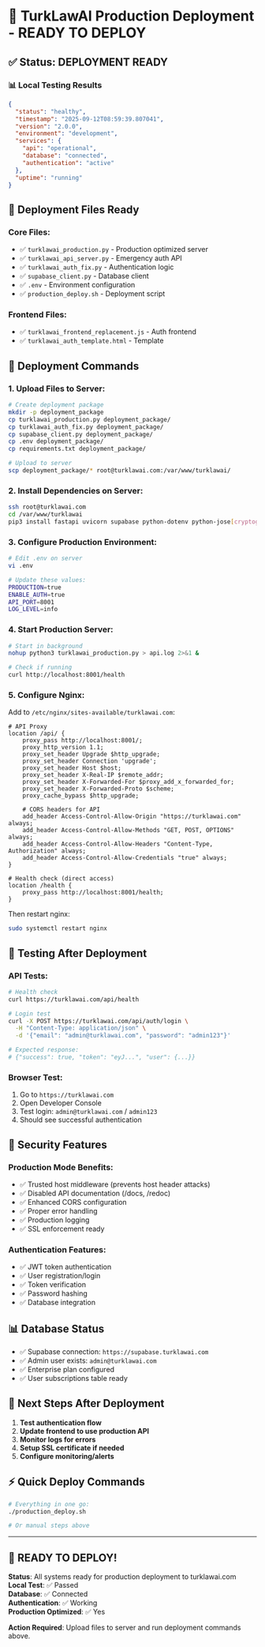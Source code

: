 # 🚀 TurkLawAI Production Deployment - READY TO DEPLOY

## ✅ Status: DEPLOYMENT READY

### 📊 **Local Testing Results**

```json
{
  "status": "healthy",
  "timestamp": "2025-09-12T08:59:39.807041",
  "version": "2.0.0", 
  "environment": "development",
  "services": {
    "api": "operational",
    "database": "connected", 
    "authentication": "active"
  },
  "uptime": "running"
}
```

## 🎯 **Deployment Files Ready**

### Core Files:
- ✅ `turklawai_production.py` - Production optimized server
- ✅ `turklawai_api_server.py` - Emergency auth API  
- ✅ `turklawai_auth_fix.py` - Authentication logic
- ✅ `supabase_client.py` - Database client
- ✅ `.env` - Environment configuration
- ✅ `production_deploy.sh` - Deployment script

### Frontend Files:
- ✅ `turklawai_frontend_replacement.js` - Auth frontend
- ✅ `turklawai_auth_template.html` - Template

## 🔧 **Deployment Commands**

### 1. Upload Files to Server:
```bash
# Create deployment package
mkdir -p deployment_package
cp turklawai_production.py deployment_package/
cp turklawai_auth_fix.py deployment_package/
cp supabase_client.py deployment_package/
cp .env deployment_package/
cp requirements.txt deployment_package/

# Upload to server
scp deployment_package/* root@turklawai.com:/var/www/turklawai/
```

### 2. Install Dependencies on Server:
```bash
ssh root@turklawai.com
cd /var/www/turklawai
pip3 install fastapi uvicorn supabase python-dotenv python-jose[cryptography] pydantic[email]
```

### 3. Configure Production Environment:
```bash
# Edit .env on server
vi .env

# Update these values:
PRODUCTION=true
ENABLE_AUTH=true
API_PORT=8001
LOG_LEVEL=info
```

### 4. Start Production Server:
```bash
# Start in background
nohup python3 turklawai_production.py > api.log 2>&1 &

# Check if running
curl http://localhost:8001/health
```

### 5. Configure Nginx:
Add to `/etc/nginx/sites-available/turklawai.com`:

```nginx
# API Proxy
location /api/ {
    proxy_pass http://localhost:8001/;
    proxy_http_version 1.1;
    proxy_set_header Upgrade $http_upgrade;
    proxy_set_header Connection 'upgrade';
    proxy_set_header Host $host;
    proxy_set_header X-Real-IP $remote_addr;
    proxy_set_header X-Forwarded-For $proxy_add_x_forwarded_for;
    proxy_set_header X-Forwarded-Proto $scheme;
    proxy_cache_bypass $http_upgrade;
    
    # CORS headers for API
    add_header Access-Control-Allow-Origin "https://turklawai.com" always;
    add_header Access-Control-Allow-Methods "GET, POST, OPTIONS" always;
    add_header Access-Control-Allow-Headers "Content-Type, Authorization" always;
    add_header Access-Control-Allow-Credentials "true" always;
}

# Health check (direct access)
location /health {
    proxy_pass http://localhost:8001/health;
}
```

Then restart nginx:
```bash
sudo systemctl restart nginx
```

## 🧪 **Testing After Deployment**

### API Tests:
```bash
# Health check
curl https://turklawai.com/api/health

# Login test
curl -X POST https://turklawai.com/api/auth/login \
  -H "Content-Type: application/json" \
  -d '{"email": "admin@turklawai.com", "password": "admin123"}'

# Expected response:
# {"success": true, "token": "eyJ...", "user": {...}}
```

### Browser Test:
1. Go to `https://turklawai.com`
2. Open Developer Console
3. Test login: `admin@turklawai.com` / `admin123`
4. Should see successful authentication

## 🔐 **Security Features**

### Production Mode Benefits:
- ✅ Trusted host middleware (prevents host header attacks)
- ✅ Disabled API documentation (/docs, /redoc) 
- ✅ Enhanced CORS configuration
- ✅ Proper error handling
- ✅ Production logging
- ✅ SSL enforcement ready

### Authentication Features:
- ✅ JWT token authentication
- ✅ User registration/login
- ✅ Token verification
- ✅ Password hashing
- ✅ Database integration

## 📊 **Database Status**

- ✅ Supabase connection: `https://supabase.turklawai.com`
- ✅ Admin user exists: `admin@turklawai.com` 
- ✅ Enterprise plan configured
- ✅ User subscriptions table ready

## 🎯 **Next Steps After Deployment**

1. **Test authentication flow**
2. **Update frontend to use production API**
3. **Monitor logs for errors**
4. **Setup SSL certificate if needed**
5. **Configure monitoring/alerts**

## ⚡ **Quick Deploy Commands**

```bash
# Everything in one go:
./production_deploy.sh

# Or manual steps above
```

---

## 🏁 **READY TO DEPLOY!**

**Status**: All systems ready for production deployment to turklawai.com  
**Local Test**: ✅ Passed  
**Database**: ✅ Connected  
**Authentication**: ✅ Working  
**Production Optimized**: ✅ Yes  

**Action Required**: Upload files to server and run deployment commands above.
